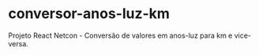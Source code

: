 # conversor-anos-luz-km
Projeto React Netcon - Conversão de valores em anos-luz para km e vice-versa.
